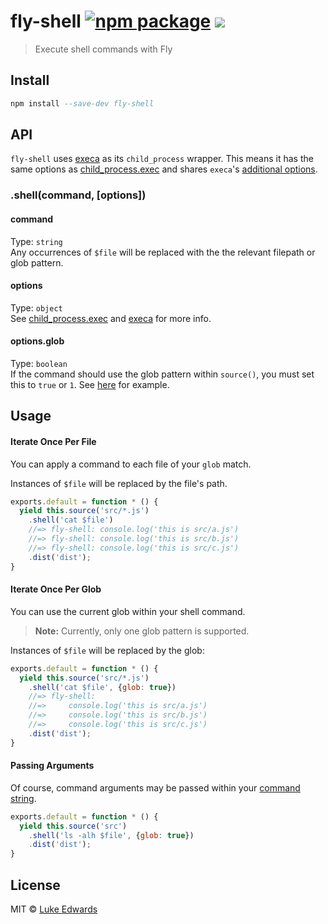 # fly-shell [![npm package][npm-ver-link]][npm-pkg-link] [![][travis-badge]][travis-link]
> Execute shell commands with Fly

## Install

```a
npm install --save-dev fly-shell
```

## API

`fly-shell` uses [execa](https://github.com/sindresorhus/execa) as its `child_process` wrapper. This means it has the same options as [child_process.exec](https://nodejs.org/api/child_process.html#child_process_child_process_exec_command_options_callback) and shares `execa`'s [additional options](https://github.com/sindresorhus/execa#options).

### .shell(command, [options])

#### command
Type: `string`<br>
Any occurrences of `$file` will be replaced with the the relevant filepath or glob pattern.

#### options
Type: `object`<br>
See [child_process.exec](https://nodejs.org/api/child_process.html#child_process_child_process_exec_command_options_callback) and [execa](https://github.com/sindresorhus/execa#options) for more info.

#### options.glob
Type: `boolean`<br>
If the command should use the glob pattern within `source()`, you must set this to `true` or `1`. See [here](#iterate-once-per-glob) for example.


## Usage

#### Iterate Once Per File

You can apply a command to each file of your `glob` match. 

Instances of `$file` will be replaced by the file's path.

```js
exports.default = function * () {
  yield this.source('src/*.js')
    .shell('cat $file')
    //=> fly-shell: console.log('this is src/a.js')
    //=> fly-shell: console.log('this is src/b.js')
    //=> fly-shell: console.log('this is src/c.js')
    .dist('dist');
}
```

#### Iterate Once Per Glob

You can use the current glob within your shell command.

> **Note:** Currently, only one glob pattern is supported.

Instances of `$file` will be replaced by the glob:

```js
exports.default = function * () {
  yield this.source('src/*.js')
    .shell('cat $file', {glob: true})
    //=> fly-shell: 
    //=>     console.log('this is src/a.js')
    //=>     console.log('this is src/b.js')
    //=>     console.log('this is src/c.js')
    .dist('dist');
}
```

#### Passing Arguments

Of course, command arguments may be passed within your [command string](#command).

```js
exports.default = function * () {
  yield this.source('src')
    .shell('ls -alh $file', {glob: true})
    .dist('dist');
}
```

## License

MIT © [Luke Edwards](https://lukeed.com)

[npm-pkg-link]: https://www.npmjs.org/package/fly-shell
[npm-ver-link]: https://img.shields.io/npm/v/fly-shell.svg?style=flat-square
[travis-link]:  https://travis-ci.org/lukeed/fly-shell
[travis-badge]: http://img.shields.io/travis/lukeed/fly-shell.svg?style=flat-square
